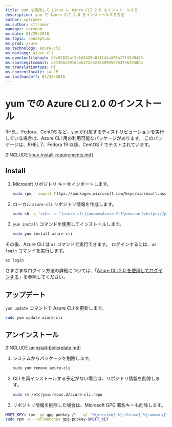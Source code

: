 ```yaml
---
title: yum を使用して Linux に Azure CLI 2.0 をインストールする
description: yum で Azure CLI 2.0 をインストールする方法
author: sptramer
ms.author: sttramer
manager: carmonm
ms.date: 01/29/2018
ms.topic: conceptual
ms.prod: azure
ms.technology: azure-cli
ms.devlang: azure-cli
ms.openlocfilehash: b3c82825af3d1d2420b0111d1a370a17f37d9426
ms.sourcegitcommit: ae72b6c8916aeb372a92188090529037e63930ba
ms.translationtype: HT
ms.contentlocale: ja-JP
ms.lasthandoff: 04/28/2018
---
```

# <a name="install-azure-cli-20-with-yum"></a>yum での Azure CLI 2.0 のインストール

RHEL、Fedora、CentOS など、`yum` が付属するディストリビューションを実行している場合は、Azure CLI 用の利用可能なパッケージがあります。 このパッケージは、RHEL 7、Fedora 19 以降、CentOS 7 でテストされています。

[!INCLUDE [linux-install-requirements.md](includes/linux-install-requirements.md)]

## <a name="install"></a>Install

1. Microsoft リポジトリ キーをインポートします。

   ```bash
   sudo rpm --import https://packages.microsoft.com/keys/microsoft.asc
   ```

2. ローカル `azure-cli` リポジトリ情報を作成します。

   ```bash
   sudo sh -c 'echo -e "[azure-cli]\nname=Azure CLI\nbaseurl=https://packages.microsoft.com/yumrepos/azure-cli\nenabled=1\ngpgcheck=1\ngpgkey=https://packages.microsoft.com/keys/microsoft.asc" > /etc/yum.repos.d/azure-cli.repo'
   ```

3. `yum install` コマンドを使用してインストールします。 

   ```bash
   sudo yum install azure-cli
   ```

その後、Azure CLI は `az` コマンドで実行できます。 ログインするには、`az login` コマンドを実行します。

```azurecli
az login
```

さまざまなログイン方法の詳細については、「[Azure CLI 2.0 を使用してログインする](authenticate-azure-cli.md)」を参照してください。

## <a name="update"></a>アップデート

`yum update` コマンドで Azure CLI を更新します。

```bash
sudo yum update azure-cli
```

## <a name="uninstall"></a>アンインストール

[!INCLUDE [uninstall-boilerplate.md](includes/uninstall-boilerplate.md)]

1. システムからパッケージを削除します。

   ```bash
   sudo yum remove azure-cli
   ```

2. CLI を再インストールする予定がない場合は、リポジトリ情報を削除します。

   ```bash
   sudo rm /etc/yum.repos.d/azure-cli.repo
   ```

3. リポジトリ情報を削除した場合は、Microsoft GPG 署名キーも削除します。

  ```bash
  MSFT_KEY=`rpm -qa gpg-pubkey /* --qf "%{version}-%{release} %{summary}\n" | grep Microsoft | awk '{print $1}'`
  sudo rpm -e --allmatches gpg-pubkey-$MSFT_KEY
  ```
